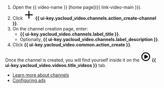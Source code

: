 1. Open the {{ video-name }} [home page]({{ link-video-main }}).
1. Click ![plus-sign](../../_assets/console-icons/plus.svg) **{{ ui-key.yacloud_video.channels.action_create-channel }}**.
1. On the channel creation page, enter:
    * **{{ ui-key.yacloud_video.channels.label_title }}**.
    * Optionally, **{{ ui-key.yacloud_video.channels.label_description }}**.
1. Click **{{ ui-key.yacloud_video.common.action_create }}**.

Once the channel is created, you will find yourself inside it on the ![image](../../_assets/console-icons/circle-play.svg) **{{ ui-key.yacloud_video.videos.title_videos }}** tab.

* [Learn more about channels](../../video/concepts/index.md#channels)
* [Configuring ads](../../video/operations/channels/settings.md#ad-settings)
